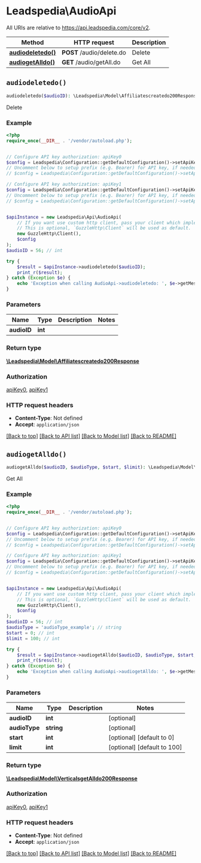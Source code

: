 # Leadspedia\AudioApi

All URIs are relative to https://api.leadspedia.com/core/v2.

Method | HTTP request | Description
------------- | ------------- | -------------
[**audiodeletedo()**](AudioApi.md#audiodeletedo) | **POST** /audio/delete.do | Delete
[**audiogetAlldo()**](AudioApi.md#audiogetAlldo) | **GET** /audio/getAll.do | Get All


## `audiodeletedo()`

```php
audiodeletedo($audioID): \Leadspedia\Model\Affiliatescreatedo200Response
```

Delete

### Example

```php
<?php
require_once(__DIR__ . '/vendor/autoload.php');


// Configure API key authorization: apiKey0
$config = Leadspedia\Configuration::getDefaultConfiguration()->setApiKey('api_key', 'YOUR_API_KEY');
// Uncomment below to setup prefix (e.g. Bearer) for API key, if needed
// $config = Leadspedia\Configuration::getDefaultConfiguration()->setApiKeyPrefix('api_key', 'Bearer');

// Configure API key authorization: apiKey1
$config = Leadspedia\Configuration::getDefaultConfiguration()->setApiKey('api_secret', 'YOUR_API_KEY');
// Uncomment below to setup prefix (e.g. Bearer) for API key, if needed
// $config = Leadspedia\Configuration::getDefaultConfiguration()->setApiKeyPrefix('api_secret', 'Bearer');


$apiInstance = new Leadspedia\Api\AudioApi(
    // If you want use custom http client, pass your client which implements `GuzzleHttp\ClientInterface`.
    // This is optional, `GuzzleHttp\Client` will be used as default.
    new GuzzleHttp\Client(),
    $config
);
$audioID = 56; // int

try {
    $result = $apiInstance->audiodeletedo($audioID);
    print_r($result);
} catch (Exception $e) {
    echo 'Exception when calling AudioApi->audiodeletedo: ', $e->getMessage(), PHP_EOL;
}
```

### Parameters

Name | Type | Description  | Notes
------------- | ------------- | ------------- | -------------
 **audioID** | **int**|  |

### Return type

[**\Leadspedia\Model\Affiliatescreatedo200Response**](../Model/Affiliatescreatedo200Response.md)

### Authorization

[apiKey0](../../README.md#apiKey0), [apiKey1](../../README.md#apiKey1)

### HTTP request headers

- **Content-Type**: Not defined
- **Accept**: `application/json`

[[Back to top]](#) [[Back to API list]](../../README.md#endpoints)
[[Back to Model list]](../../README.md#models)
[[Back to README]](../../README.md)

## `audiogetAlldo()`

```php
audiogetAlldo($audioID, $audioType, $start, $limit): \Leadspedia\Model\VerticalsgetAlldo200Response
```

Get All

### Example

```php
<?php
require_once(__DIR__ . '/vendor/autoload.php');


// Configure API key authorization: apiKey0
$config = Leadspedia\Configuration::getDefaultConfiguration()->setApiKey('api_key', 'YOUR_API_KEY');
// Uncomment below to setup prefix (e.g. Bearer) for API key, if needed
// $config = Leadspedia\Configuration::getDefaultConfiguration()->setApiKeyPrefix('api_key', 'Bearer');

// Configure API key authorization: apiKey1
$config = Leadspedia\Configuration::getDefaultConfiguration()->setApiKey('api_secret', 'YOUR_API_KEY');
// Uncomment below to setup prefix (e.g. Bearer) for API key, if needed
// $config = Leadspedia\Configuration::getDefaultConfiguration()->setApiKeyPrefix('api_secret', 'Bearer');


$apiInstance = new Leadspedia\Api\AudioApi(
    // If you want use custom http client, pass your client which implements `GuzzleHttp\ClientInterface`.
    // This is optional, `GuzzleHttp\Client` will be used as default.
    new GuzzleHttp\Client(),
    $config
);
$audioID = 56; // int
$audioType = 'audioType_example'; // string
$start = 0; // int
$limit = 100; // int

try {
    $result = $apiInstance->audiogetAlldo($audioID, $audioType, $start, $limit);
    print_r($result);
} catch (Exception $e) {
    echo 'Exception when calling AudioApi->audiogetAlldo: ', $e->getMessage(), PHP_EOL;
}
```

### Parameters

Name | Type | Description  | Notes
------------- | ------------- | ------------- | -------------
 **audioID** | **int**|  | [optional]
 **audioType** | **string**|  | [optional]
 **start** | **int**|  | [optional] [default to 0]
 **limit** | **int**|  | [optional] [default to 100]

### Return type

[**\Leadspedia\Model\VerticalsgetAlldo200Response**](../Model/VerticalsgetAlldo200Response.md)

### Authorization

[apiKey0](../../README.md#apiKey0), [apiKey1](../../README.md#apiKey1)

### HTTP request headers

- **Content-Type**: Not defined
- **Accept**: `application/json`

[[Back to top]](#) [[Back to API list]](../../README.md#endpoints)
[[Back to Model list]](../../README.md#models)
[[Back to README]](../../README.md)

